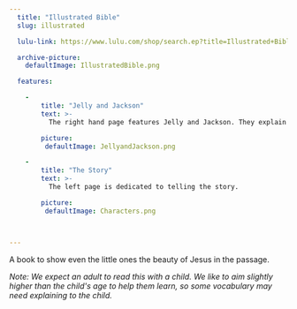 ```yaml
---
  title: "Illustrated Bible"
  slug: illustrated

  lulu-link: https://www.lulu.com/shop/search.ep?title=Illustrated+Bible&contributorId=1594706

  archive-picture:
    defaultImage: IllustratedBible.png

  features:

    -
        title: "Jelly and Jackson"
        text: >-
          The right hand page features Jelly and Jackson. They explain the passage and model good questions to ask of the Bible.

        picture:
         defaultImage: JellyandJackson.png

    -
        title: "The Story"
        text: >-
          The left page is dedicated to telling the story.

        picture:
         defaultImage: Characters.png



---
```

A book to show even the little ones the beauty of Jesus in the passage.<!--more-->

*Note: We expect an adult to read this with a child. We like to aim slightly higher than the child's age to help them learn, so some vocabulary may need explaining to the child.*

